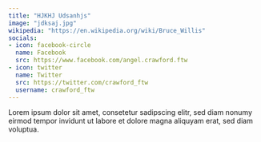 ```yaml
---
title: "HJKHJ Udsanhjs"
image: "jdksaj.jpg"
wikipedia: "https://en.wikipedia.org/wiki/Bruce_Willis"
socials:
- icon: facebook-circle
  name: Facebook
  src: https://www.facebook.com/angel.crawford.ftw
- icon: twitter
  name: Twitter
  src: https://twitter.com/crawford_ftw
  username: crawford_ftw
---
```


Lorem ipsum dolor sit amet, consetetur sadipscing elitr, sed diam nonumy eirmod tempor invidunt ut labore et dolore magna aliquyam erat, sed diam voluptua.
